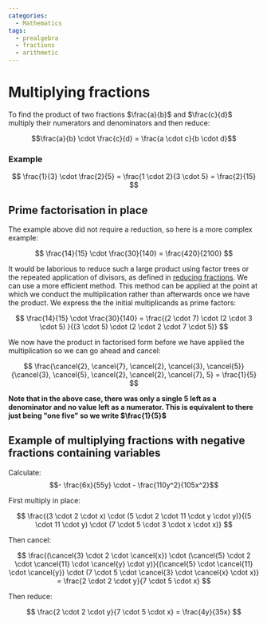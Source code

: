 ```yaml
---
categories:
  - Mathematics
tags:
  - prealgebra
  - fractions
  - arithmetic
---
```


# Multiplying fractions

To find the product of two fractions $\frac{a}{b}$ and $\frac{c}{d}$ multiply
their numerators and denominators and then reduce:

$$\frac{a}{b} \cdot \frac{c}{d} = \frac{a \cdot c}{b \cdot d}$$

### Example

$$
\frac{1}{3} \cdot \frac{2}{5} = \frac{1 \cdot 2}{3 \cdot 5} = \frac{2}{15}
$$

## Prime factorisation in place

The example above did not require a reduction, so here is a more complex
example:

$$
\frac{14}{15} \cdot \frac{30}{140} = \frac{420}{2100}
$$

It would be laborious to reduce such a large product using factor trees or the
repeated application of divisors, as defined in
[reducing fractions](Reducing_fractions.md). We can use a more efficient
method. This method can be applied at the point at which we conduct the
multiplication rather than afterwards once we have the product. We express the
the initial multiplicands as prime factors:

$$
\frac{14}{15} \cdot \frac{30}{140} = \frac{(2 \cdot 7) \cdot (2 \cdot 3 \cdot 5) }{(3 \cdot 5) \cdot (2 \cdot  2 \cdot 7 \cdot 5)}
$$

We now have the product in factorised form before we have applied the
multiplication so we can go ahead and cancel:

$$
\frac{\cancel{2}, \cancel{7}, \cancel{2}, \cancel{3}, \cancel{5}}{\cancel{3}, \cancel{5}, \cancel{2}, \cancel{2}, \cancel{7}, 5} = \frac{1}{5}
$$

**Note that in the above case, there was only a single 5 left as a denominator
and no value left as a numerator. This is equivalent to there just being "one
five" so we write $\frac{1}{5}$**

## Example of multiplying fractions with negative fractions containing variables

Calculate: $$- \frac{6x}{55y} \cdot - \frac{110y^2}{105x^2}$$

First multiply in place:

$$
\frac{(3 \cdot 2 \cdot x) \cdot (5  \cdot 2 \cdot 11 \cdot y \cdot y)}{(5 \cdot 11 \cdot y) \cdot (7 \cdot 5 \cdot 3 \cdot x \cdot x)}
$$

Then cancel:

$$
\frac{(\cancel{3} \cdot 2 \cdot \cancel{x}) \cdot (\cancel{5}  \cdot 2 \cdot \cancel{11} \cdot \cancel{y} \cdot y)}{(\cancel{5} \cdot \cancel{11} \cdot \cancel{y}) \cdot (7 \cdot 5 \cdot \cancel{3} \cdot \cancel{x} \cdot x)} =
\frac{2  \cdot 2 \cdot y}{7 \cdot 5 \cdot x}
$$

Then reduce:

$$
\frac{2  \cdot 2 \cdot y}{7 \cdot 5 \cdot x} = \frac{4y}{35x}
$$
